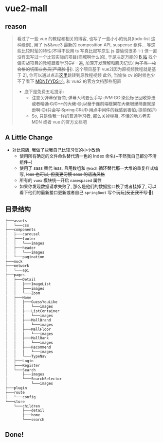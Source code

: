 # vue2-mall

## reason

> 看过了一些 vue 的教程和相关的博客, 也写了一些小小的玩具(todo-list 这种级别), 用了 ts&&vue3 最新的 composition API, suspense 组件... 等这些比较时髦的特性(不得不说用 ts 写真比起写原生 js 要愉悦很多 ✨)
> 但一直没有去写过一个比较实际的项目(商城啊什么的), 于是决定万能的 [B 站](https://www.bilibili.com) 找个偏实战项目的教程跟着学习~~CV~~一遍, 加深开发理解和肌肉记忆( ~~为了当一枚合格的切图业务员[严肃脸 🥲]~~).
> 这个项目基于 vue2[因为原视频教程就是基于 2], 你可以通过点击[这里](https://www.bilibili.com/video/BV1Vf4y1T7bw?share_source=copy_web)跳转到原教程视频
> 此外, 当愉快 cv 的时候也少不了看下 [MDN(YYDS✨)](https://developer.mozilla.org/), 和 vue2 的官方文档那些配置
>
> - 底下是免费五毛提示:
>   - ~~注意关弹幕保智商, 弹幕人均要么手写 JVM GC 染色标记回收算法或者精通 C/C++的大佬 😊,以至于连前端框架在大佬眼里简直就是逊啊 🙃(只会写 Spring CRUD 用点中间件的我感到害怕, 提前保护)~~
>   - So, 只是像我一样的普通学习者, 那么关掉弹幕, 不懂的地方老实 MDN 或者 vue 的官方文档吧

## A Little Change

- 对比原版, 我做了些我自己比较习惯的小小改动
  - 使用所有确定的文件命名替代清一色的 Index 命名(~不然我自己都分不清组件~)
  - 使用了 sass 替代 less, 且用数组和 `@each` 循环替代那一大堆的重复样式编写, ~~less 也可以, 但我更习惯 sass 的语法风格~~
  - 所有的 `vuex` 模块统一开启 `namespaced` 属性
  - 如果你发现数据请求失败了, 那么是他们的数据接口换了或者挂掉了, 可以看下他们的最新接口更新或者自己 `springBoot` 写个玩玩[~~反正我不写 🥲~~]

## 目录结构

```txt
├───assets
│   └───css
├───components
│   ├───carousel
│   ├───footer
│   │   └───images
│   ├───header
│   │   └───images
│   └───pagination
├───mock
├───network
│   └───api
├───pages
│   ├───Detail
│   │   ├───ImageList
│   │   ├───images
│   │   └───Zoom
│   ├───Home
│   │   ├───GuessYouLike
│   │   │   └───images
│   │   ├───ListContainer
│   │   │   └───images
│   │   ├───MallBrand
│   │   │   └───images
│   │   ├───MallFloor
│   │   │   └───images
│   │   ├───MallRank
│   │   │   └───images
│   │   ├───Recommend
│   │   │   └───images
│   │   └───TypeNav
│   ├───Login
│   ├───Register
│   └───Search
│       ├───images
│       └───SearchSelector
│           └───images
├───plugin
├───route
│   └───config
└───store
    └───children
        ├───detail
        ├───home
        └───search
```

## Done!
